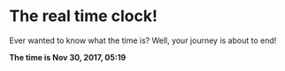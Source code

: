 # The real time clock!

Ever wanted to know what the time is? Well, your journey is about to end!

**The time is Nov 30, 2017, 05:19**